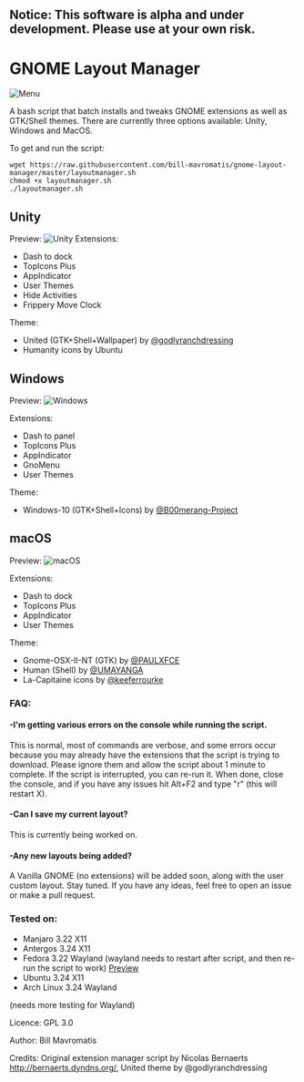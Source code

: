 ## Notice: This software is alpha and under development. Please use at your own risk.


# GNOME Layout Manager

![Menu](http://i.imgur.com/fNZm74q.png)

A bash script that batch installs and tweaks GNOME extensions as well as GTK/Shell themes. There are currently three options available: Unity, Windows and MacOS.

To get and run the script:
```
wget https://raw.githubusercontent.com/bill-mavromatis/gnome-layout-manager/master/layoutmanager.sh
chmod +x layoutmanager.sh
./layoutmanager.sh
```

## Unity

Preview: 
![Unity](http://i.imgur.com/He66ZsK.png)
Extensions:
- Dash to dock
- TopIcons Plus
- AppIndicator
- User Themes
- Hide Activities
- Frippery Move Clock

Theme:
- United (GTK+Shell+Wallpaper) by [@godlyranchdressing](https://github.com/godlyranchdressing)
- Humanity icons by Ubuntu

## Windows

Preview: 
![Windows](http://i.imgur.com/TTD4jGK.jpg)

Extensions:
- Dash to panel
- TopIcons Plus
- AppIndicator
- GnoMenu
- User Themes

Theme:
- Windows-10 (GTK+Shell+Icons) by [@B00merang-Project](https://github.com/B00merang-Project)

## macOS

Preview: 
![macOS](http://i.imgur.com/q4AmqOY.jpg)

Extensions:
- Dash to dock
- TopIcons Plus
- AppIndicator
- User Themes

Theme:
- Gnome-OSX-II-NT (GTK) by [@PAULXFCE](https://www.gnome-look.org/member/455718/)
- Human (Shell) by [@UMAYANGA](https://www.gnome-look.org/member/434822/)
- La-Capitaine icons by [@keeferrourke](https://github.com/keeferrourke)


### FAQ: 
#### -I'm getting various errors on the console while running the script.
This is normal, most of commands are verbose, and some errors occur because you may already have the extensions that the script is trying to download. Please ignore them and allow the script about 1 minute to complete. If the script is interrupted, you can re-run it. When done, close the console, and if you have any issues hit Alt+F2 and type "r" (this will restart X).

#### -Can I save my current layout?
This is currently being worked on.

#### -Any new layouts being added?
A Vanilla GNOME (no extensions) will be added soon, along with the user custom layout. Stay tuned. If you have any ideas, feel free to open an issue or make a pull request.


### Tested on: 
- Manjaro 3.22 X11
- Antergos 3.24 X11
- Fedora 3.22 Wayland (wayland needs to restart after script, and then re-run the script to work) [Preview](http://i.imgur.com/692LOkr.png "Fedora 25 Workstation") 
- Ubuntu 3.24 X11
- Arch Linux 3.24 Wayland

(needs more testing for Wayland)

Licence: GPL 3.0

Author: Bill Mavromatis

Credits: Original extension manager script by Nicolas Bernaerts http://bernaerts.dyndns.org/, United theme by @godlyranchdressing
